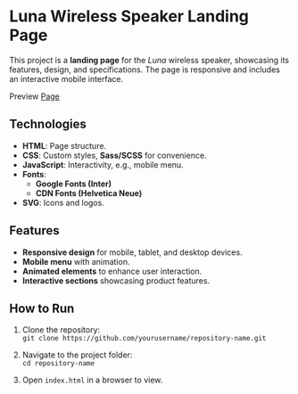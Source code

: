 # Luna Wireless Speaker Landing Page

This project is a **landing page** for the *Luna* wireless speaker, showcasing its features, design, and specifications. The page is responsive and includes an interactive mobile interface.

Preview [Page](https://mortalbat.github.io/Kickstarter/)

## Technologies

- **HTML**: Page structure.
- **CSS**: Custom styles, **Sass/SCSS** for convenience.
- **JavaScript**: Interactivity, e.g., mobile menu.
- **Fonts**: 
  - **Google Fonts (Inter)**
  - **CDN Fonts (Helvetica Neue)**
- **SVG**: Icons and logos.

## Features

- **Responsive design** for mobile, tablet, and desktop devices.
- **Mobile menu** with animation.
- **Animated elements** to enhance user interaction.
- **Interactive sections** showcasing product features.

## How to Run

1. Clone the repository:  
   `git clone https://github.com/yourusername/repository-name.git`

2. Navigate to the project folder:  
   `cd repository-name`

3. Open `index.html` in a browser to view.
